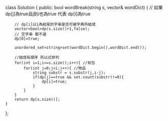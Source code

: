 class Solution {
public:
    bool wordBreak(string s, vector<string>& wordDict) {
        // 如果dp[j]為true且j到i也為true 代表 dp[i]為true

        // dp[i]以i為結尾的字串是否可被字典所組成
        vector<bool>dp(s.size()+1,false);
        // 空字串 都不選
        dp[0]=true;

        unordered_set<string>set(wordDict.begin(),wordDict.end());
        
        //組成有順序 所以式排列
        for(int i=1;i<=s.size();i++){ //背包
            for(int j=0;j<i;j++){ //物品
                string substr = s.substr(j,i-j);
                if(dp[j]==true && set.count(substr)!=0){
                    dp[i]=true;
                }
            }
        }
        return dp[s.size()];
    }
};
